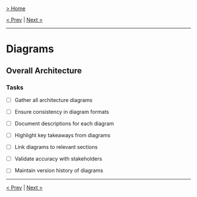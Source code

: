 [> Home](../readme.md)

[< Prev](../5.Proposed-solution/architectural-overview.md)  |  [Next >](../7.ADRs/readme)

---

# Diagrams
## Overall Architecture


### **Tasks**
* [ ] Gather all architecture diagrams
* [ ] Ensure consistency in diagram formats
* [ ] Document descriptions for each diagram
* [ ] Highlight key takeaways from diagrams
* [ ] Link diagrams to relevant sections
* [ ] Validate accuracy with stakeholders
* [ ] Maintain version history of diagrams


---

[< Prev](../5.Proposed-solution/architectural-overview.md)  |  [Next >](../7.ADRs/readme)
